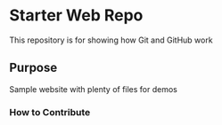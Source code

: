 # Starter Web Repo

This repository is for showing how Git and GitHub work

## Purpose

Sample website with plenty of files for demos

### How to Contribute